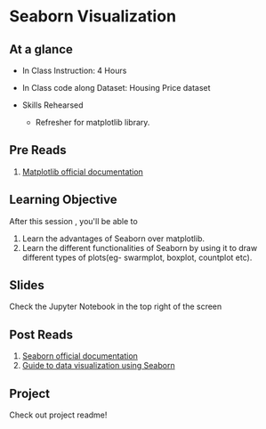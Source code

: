 # Seaborn Visualization

## At a glance
* In Class Instruction: 4 Hours
* In Class code along Dataset: Housing Price dataset

* Skills Rehearsed
  * Refresher for matplotlib library.


## Pre Reads
1. [Matplotlib official documentation](https://matplotlib.org/)

## Learning Objective

After this session , you'll be able to
1. Learn the advantages of Seaborn over matplotlib.
2. Learn the different functionalities of Seaborn by using it to draw different types of plots(eg- swarmplot, boxplot, countplot etc).


## Slides
Check the Jupyter Notebook in the top right of the screen


## Post Reads
1. [Seaborn official documentation](https://seaborn.pydata.org/)
2. [Guide to data visualization using Seaborn](https://www.datacamp.com/community/tutorials/seaborn-python-tutorial)

## Project
Check out project readme!
